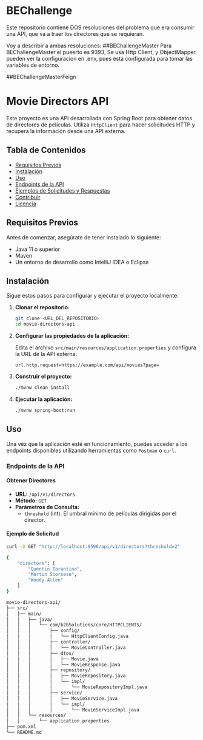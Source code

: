 # BEChallenge

Este repositorio contiene DOS resoluciones del problema que era consumir una API, que va a traer los directores que se requieran.

Voy a describir a ambas resoluciones:
##BEChallengeMaster
Para BEChallengeMaster el pueerto es 9393,
Se usa Http Client, y ObjectMapper. pueden ver la configuracion en .env, pues esta configurada para tomar las variables de entorno.

##BEChallengeMasterFeign
# Movie Directors API

Este proyecto es una API desarrollada con Spring Boot para obtener datos de directores de películas. Utiliza `HttpClient` para hacer solicitudes HTTP y recupera la información desde una API externa.

## Tabla de Contenidos

- [Requisitos Previos](#requisitos-previos)
- [Instalación](#instalación)
- [Uso](#uso)
- [Endpoints de la API](#endpoints-de-la-api)
- [Ejemplos de Solicitudes y Respuestas](#ejemplos-de-solicitudes-y-respuestas)
- [Contribuir](#contribuir)
- [Licencia](#licencia)

## Requisitos Previos

Antes de comenzar, asegúrate de tener instalado lo siguiente:

- Java 11 o superior
- Maven
- Un entorno de desarrollo como IntelliJ IDEA o Eclipse

## Instalación

Sigue estos pasos para configurar y ejecutar el proyecto localmente.

1. **Clonar el repositorio:**

    ```sh
    git clone <URL_DEL_REPOSITORIO>
    cd movie-directors-api
    ```

2. **Configurar las propiedades de la aplicación:**

    Edita el archivo `src/main/resources/application.properties` y configura la URL de la API externa:

    ```properties
    url.http.request=https://example.com/api/movies?page=
    ```

3. **Construir el proyecto:**

    ```sh
    ./mvnw clean install
    ```

4. **Ejecutar la aplicación:**

    ```sh
    ./mvnw spring-boot:run
    ```

## Uso

Una vez que la aplicación esté en funcionamiento, puedes acceder a los endpoints disponibles utilizando herramientas como `Postman` o `curl`.

### Endpoints de la API

#### Obtener Directores

- **URL:** `/api/v1/directors`
- **Método:** `GET`
- **Parámetros de Consulta:**
  - `threshold` (int): El umbral mínimo de películas dirigidas por el director.

#### Ejemplo de Solicitud

```sh
curl -X GET "http://localhost:9596/api/v1/directors?threshold=2"

{
    "directors": [
        "Quentin Tarantino",
        "Martin Scorsese",
        "Woody Allen"
    ]
}

movie-directors-api/
├── src/
│   ├── main/
│   │   ├── java/
│   │   │   └── com/b2bSolutions/core/HTTPCLIENTS/
│   │   │       ├── config/
│   │   │       │   └── HttpClientConfig.java
│   │   │       ├── controller/
│   │   │       │   └── MovieController.java
│   │   │       ├── dtos/
│   │   │       │   ├── Movie.java
│   │   │       │   └── MovieResponse.java
│   │   │       ├── repository/
│   │   │       │   ├── MovieRepository.java
│   │   │       │   └── impl/
│   │   │       │       └── MovieRepositoryImpl.java
│   │   │       ├── service/
│   │   │       │   ├── MovieService.java
│   │   │       │   └── impl/
│   │   │       │       └── MovieServiceImpl.java
│   │   └── resources/
│   │       └── application.properties
├── pom.xml
└── README.md
